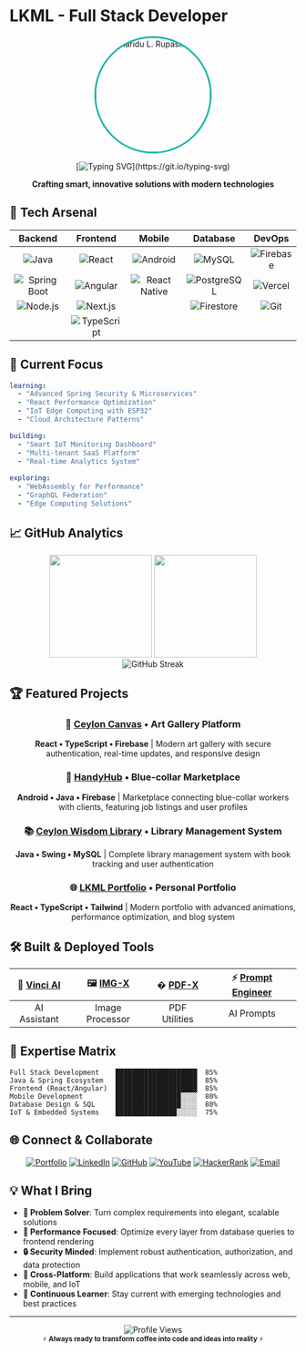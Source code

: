 # LKML - Full Stack Developer

<div align="center">
  <img src="https://lkml.live/images/profile_picture_2.0-512.webp" alt="Tharidu L. Rupasingha" width="200" height="200" style="border-radius: 50%; border: 3px solid #14b8a6;" />
</div>

<div align="center">
  
  [![Typing SVG](https://readme-typing-svg.demolab.com?font=JetBrains+Mono&weight=700&size=24&duration=3000&pause=1000&color=14B8A6&center=true&vCenter=true&width=600&lines=Full+Stack+Developer;Java+%7C+React+%7C+Android+%7C+IoT;bringing+ideas+to+life+through+code.)](https://git.io/typing-svg)
  
  <p align="center">
    <strong>Crafting smart, innovative solutions with modern technologies</strong>
  </p>

</div>

## 🎯 Tech Arsenal

<div align="center">

| **Backend** | **Frontend** | **Mobile** | **Database** | **DevOps** |
|:---:|:---:|:---:|:---:|:---:|
| ![Java](https://img.shields.io/badge/Java-000f2b?style=for-the-badge&logo=java&logoColor=14b8a6) | ![React](https://img.shields.io/badge/React-000f2b?style=for-the-badge&logo=react&logoColor=14b8a6) | ![Android](https://img.shields.io/badge/Android-000f2b?style=for-the-badge&logo=android&logoColor=14b8a6) | ![MySQL](https://img.shields.io/badge/MySQL-000f2b?style=for-the-badge&logo=mysql&logoColor=14b8a6) | ![Firebase](https://img.shields.io/badge/Firebase-000f2b?style=for-the-badge&logo=firebase&logoColor=14b8a6) |
| ![Spring Boot](https://img.shields.io/badge/Spring_Boot-000000?style=for-the-badge&logo=spring-boot&logoColor=14b8a6) | ![Angular](https://img.shields.io/badge/Angular-000000?style=for-the-badge&logo=angular&logoColor=14b8a6) | ![React Native](https://img.shields.io/badge/React_Native-000000?style=for-the-badge&logo=react&logoColor=14b8a6) | ![PostgreSQL](https://img.shields.io/badge/PostgreSQL-000000?style=for-the-badge&logo=postgresql&logoColor=14b8a6) | ![Vercel](https://img.shields.io/badge/Vercel-000000?style=for-the-badge&logo=vercel&logoColor=14b8a6) |
| ![Node.js](https://img.shields.io/badge/Node.js-000f2b?style=for-the-badge&logo=node.js&logoColor=14b8a6) | ![Next.js](https://img.shields.io/badge/Next.js-000f2b?style=for-the-badge&logo=nextdotjs&logoColor=14b8a6) | | ![Firestore](https://img.shields.io/badge/Firestore-000f2b?style=for-the-badge&logo=firebase&logoColor=14b8a6) | ![Git](https://img.shields.io/badge/Git-000f2b?style=for-the-badge&logo=git&logoColor=14b8a6) |
| | ![TypeScript](https://img.shields.io/badge/TypeScript-000000?style=for-the-badge&logo=typescript&logoColor=14b8a6) | | | |

</div>

## 🚀 Current Focus

```yaml
learning:
  - "Advanced Spring Security & Microservices"
  - "React Performance Optimization"
  - "IoT Edge Computing with ESP32"
  - "Cloud Architecture Patterns"

building:
  - "Smart IoT Monitoring Dashboard"
  - "Multi-tenant SaaS Platform"
  - "Real-time Analytics System"
  
exploring:
  - "WebAssembly for Performance"
  - "GraphQL Federation"
  - "Edge Computing Solutions"
```

## 📈 GitHub Analytics

<div align="center">
  <img height="180em" src="https://github-readme-stats.vercel.app/api?username=tharidul&show_icons=true&theme=dark&bg_color=0d1117&title_color=14b8a6&icon_color=14b8a6&text_color=ffffff&border_color=14b8a6&hide_border=false" />
  <img height="180em" src="https://github-readme-stats.vercel.app/api/top-langs/?username=tharidul&layout=compact&theme=dark&bg_color=0d1117&title_color=14b8a6&text_color=ffffff&border_color=14b8a6&hide_border=false" />
</div>

<div align="center">
  <img src="https://github-readme-streak-stats.herokuapp.com/?user=tharidul&theme=dark&background=0d1117&ring=14b8a6&fire=14b8a6&currStreakLabel=14b8a6&sideLabels=14b8a6&border=14b8a6&hide_border=false" alt="GitHub Streak" />
</div>

## 🏆 Featured Projects

<div align="center">

### 🎨 [Ceylon Canvas](https://github.com/tharidul/ceylon_canvas) • Art Gallery Platform
**React • TypeScript • Firebase** | Modern art gallery with secure authentication, real-time updates, and responsive design

### 📱 [HandyHub](https://github.com/tharidul/handyhub) • Blue-collar Marketplace  
**Android • Java • Firebase** | Marketplace connecting blue-collar workers with clients, featuring job listings and user profiles

### 📚 [Ceylon Wisdom Library](https://github.com/tharidul/cwl) • Library Management System
**Java • Swing • MySQL** | Complete library management system with book tracking and user authentication

### 🌐 [LKML Portfolio](https://lkml.live) • Personal Portfolio
**React • TypeScript • Tailwind** | Modern portfolio with advanced animations, performance optimization, and blog system

</div>

## 🛠️ Built & Deployed Tools

<div align="center">

| 🤖 [Vinci AI](https://vinci.lkml.live) | 🖼️ [IMG-X](https://imgx.lkml.live) | � [PDF-X](https://pdfx.lkml.live) | ⚡ [Prompt Engineer](https://prompt-engineer.lkml.live) |
|:---:|:---:|:---:|:---:|
| AI Assistant | Image Processor | PDF Utilities | AI Prompts |

</div>

## 🎯 Expertise Matrix

```
Full Stack Development    ████████████████████  85%
Java & Spring Ecosystem   ████████████████████  85%
Frontend (React/Angular)  ████████████████████  85%
Mobile Development        ████████████████░░░░  80%
Database Design & SQL     ████████████████░░░░  80%
IoT & Embedded Systems    ███████████████░░░░░  75%
```

## 🌐 Connect & Collaborate

<div align="center">

[![Portfolio](https://img.shields.io/badge/Portfolio-lkml.live-14b8a6?style=for-the-badge&logo=vercel&logoColor=white)](https://lkml.live)
[![LinkedIn](https://img.shields.io/badge/LinkedIn-tharidul-0A66C2?style=for-the-badge&logo=linkedin&logoColor=white)](https://linkedin.com/in/tharidul)
[![GitHub](https://img.shields.io/badge/GitHub-tharidul-181717?style=for-the-badge&logo=github&logoColor=white)](https://github.com/tharidul)
[![YouTube](https://img.shields.io/badge/YouTube-Channel-FF0000?style=for-the-badge&logo=youtube&logoColor=white)](https://www.youtube.com/@tharindulakmal5593)
[![HackerRank](https://img.shields.io/badge/HackerRank-Profile-2EC866?style=for-the-badge&logo=hackerrank&logoColor=white)](https://www.hackerrank.com/profile/tharindulakmal51)
[![Email](https://img.shields.io/badge/Email-contact@lkml.live-14b8a6?style=for-the-badge&logo=gmail&logoColor=white)](mailto:contact@lkml.live)

</div>

## 💡 What I Bring

- **🔧 Problem Solver**: Turn complex requirements into elegant, scalable solutions
- **🚀 Performance Focused**: Optimize every layer from database queries to frontend rendering
- **🔒 Security Minded**: Implement robust authentication, authorization, and data protection
- **📱 Cross-Platform**: Build applications that work seamlessly across web, mobile, and IoT
- **🌱 Continuous Learner**: Stay current with emerging technologies and best practices

---

<div align="center">
  <img src="https://komarev.com/ghpvc/?username=tharidul&style=for-the-badge&color=14b8a6&label=PROFILE+VIEWS" alt="Profile Views" />
</div>

<div align="center">
  <sub>⚡ <strong>Always ready to transform coffee into code and ideas into reality</strong> ⚡</sub>
</div>
